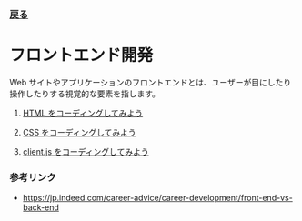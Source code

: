 ### [戻る](./../Readme.md)

# フロントエンド開発

Web サイトやアプリケーションのフロントエンドとは、ユーザーが目にしたり操作したりする視覚的な要素を指します。

1. [HTML をコーディングしてみよう](./front/html.md)

1. [CSS をコーディングしてみよう](./front/css.md)

1. [client.js をコーディングしてみよう](./front/client.md)

### 参考リンク

- https://jp.indeed.com/career-advice/career-development/front-end-vs-back-end

